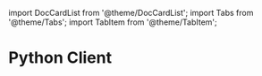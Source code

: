 import DocCardList from '@theme/DocCardList';
import Tabs from '@theme/Tabs';
import TabItem from '@theme/TabItem';

# Python Client

<!-- <DocCardList/> -->
